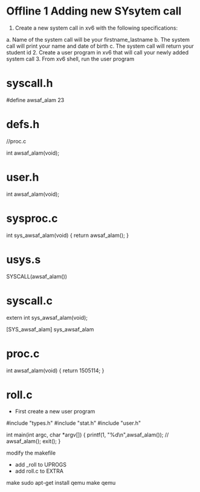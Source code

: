 # Offline 1 Adding new SYsytem call

1. Create a new system call in xv6 with the following specifications:

  a. Name of the system call will be your firstname_lastname
  b. The system call will print your name and date of birth
  c. The system call will return your student id
2. Create a user program in xv6 that will call your newly added system call
3. From xv6 shell, run the user program

# syscall.h
 #define awsaf_alam 23

# defs.h

//proc.c

int awsaf_alam(void);

# user.h
int awsaf_alam(void);

# sysproc.c

int
sys_awsaf_alam(void)
{
  return awsaf_alam();
}

# usys.s

SYSCALL(awsaf_alam())

# syscall.c

extern int sys_awsaf_alam(void);

[SYS_awsaf_alam] sys_awsaf_alam

# proc.c

int
awsaf_alam(void)
{
  return 1505114;
}

# roll.c

- First create a new user program

#include "types.h"
#include "stat.h"
#include "user.h"

int
main(int argc, char *argv[])
{
    printf(1, "%d\n",awsaf_alam());
    // awsaf_alam();
    exit();
}

modify the makefile

- add _roll to UPROGS
- add roll.c to EXTRA
  
make
sudo apt-get install qemu
make qemu